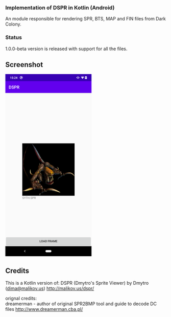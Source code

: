 ### Implementation of DSPR in Kotlin (Android)
An module responsible for rendering SPR, BTS, MAP and FIN files from Dark Colony.

### Status
1.0.0-beta version is released with support for all the files.

## Screenshot
![](images/syth_android_small.png)

## Credits

This is a Kotlin version of: 
DSPR (Dmytro's Sprite Viewer) by Dmytro (dima@malikov.us)
http://malikov.us/dspr/

orignal credits:	
dreamerman - author of original SPR2BMP tool and guide to decode DC files
http://www.dreamerman.cba.pl/
